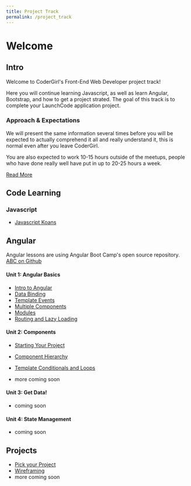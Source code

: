 ```yaml
---
title: Project Track
permalink: /project_track
---
```


# Welcome

## Intro

Welcome to CoderGirl's Front-End Web Developer project track!

Here you will continue learning Javascript, as well as learn Angular, Bootstrap, and how to get a project strated. The goal of this track is to complete your LaunchCode application project.

### Approach & Expectations

We will present the same information several times before you will be expected to actually comprehend it all and really understand it, this is normal even after you leave CoderGirl. 

You are also expected to work 10-15 hours outside of the meetups, people who have done really well have put in up to 20-25 hours a week.

[Read More](project_intro)

## Code Learning

### Javascript
* [Javascript Koans](koans)

## Angular

Angular lessons are using Angular Boot Camp's open source repository. [ABC on Github](https://github.com/angularbootcamp/abc)

#### Unit 1: Angular Basics
* [Intro to Angular](project_100)
* [Data Binding](project_101)
* [Template Events](project_102)
* [Multiple Components](project_103)
* [Modules](project_104)
* [Routing and Lazy Loading](project_105)



#### Unit 2: Components

* [Starting Your Project](project_200)
* [Component Hierarchy](project_201)
* [Template Conditionals and Loops](project_202)

* more coming soon
 
 <!--  * [Built-in Pipes](project_203) -->
 <!--  * [Class and Style Bindings](project_204) -->
 <!--  * [Component Inputs](project_205) -->
 <!--  * [Component Events](project_206) -->


#### Unit 3: Get Data!
* coming soon

<!-- * [Dependency Injection and HTTP](project_300) -->
<!-- * [Injecting Custom Services](project_301) -->
<!-- * [Observables](project_302) -->
<!-- * [Async Pipe](project_303) -->


#### Unit 4: State Management
* coming soon

<!-- * [Reactive Forms](project_400) -->
<!-- * [Component State](project_401) -->
<!-- * [Nested Routing](project_402) -->
<!-- * [Route Parameters](project_403) -->
<!-- * [Route Driven Data Loading](project_404) -->
<!-- * [State with Services](project_405) -->
<!-- * [Ngrx Store](project_406) -->
<!-- * [Ngrx Store Immutability](project_407) -->
<!-- * [Ngrx Effects](project_408) -->
<!-- * [Smart View Component Pattern](project_409) -->
<!-- * [Observable Composing and Chaining](project_410) -->
<!-- * [Filtered List via Observable](project_411) -->

## Projects

* [Pick your Project](pick_your_project)
* [Wireframing](wireframing)
* more coming soon

<!-- * [Determine your Users](determine_your_users) -->
<!-- * [CSS Frameworks](css_frameworks) -->
